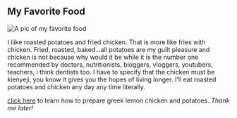 ## My Favorite Food
![A pic of my favorite food](http://lorempixel.com/400/200/)

I liike roasted potatoes and fried chicken. That is more like fries with chicken. Fried, roasted, baked...all potatoes are my guilt pleasure and chicken is not because why would it be while it is the number one recommended by doctors, nutritionists, bloggers, vloggers, youtubers, teachers, i think dentists too. I have to specify that the chicken must be kienyeji, you know it gives you the hopes of living longer. I'll eat roasted potatoes and chicken any day any time literally.

[click here](https://www.allrecipes.com/recipe/242352/greek-lemon-chicken-and-potatoes/) to learn how to prepare greek lemon chicken and potatoes. _Thank me later!_

